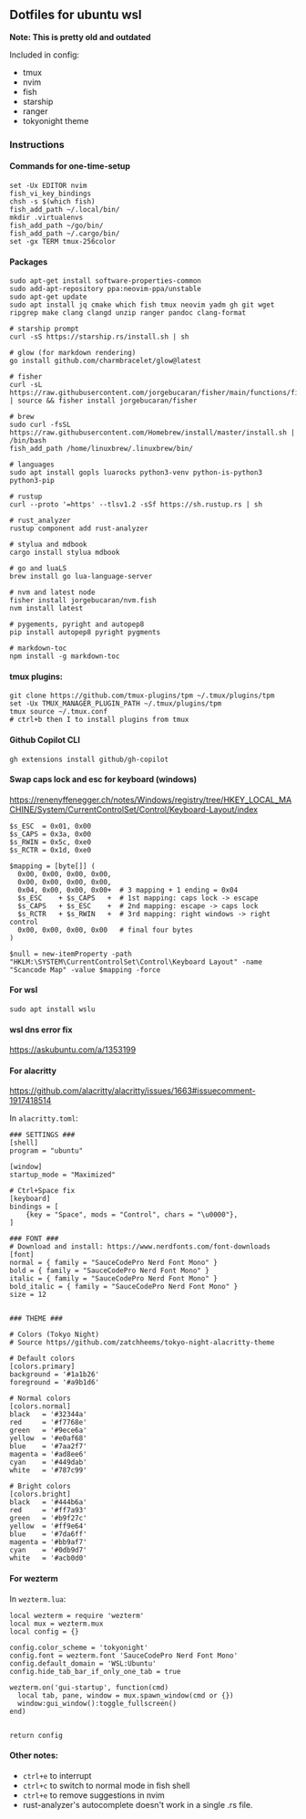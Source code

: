 ## Dotfiles for ubuntu wsl

**Note: This is pretty old and outdated**

Included in config:
 - tmux
 - nvim
 - fish
 - starship
 - ranger
 - tokyonight theme

### Instructions

#### Commands for one-time-setup
```
set -Ux EDITOR nvim
fish_vi_key_bindings
chsh -s $(which fish)
fish_add_path ~/.local/bin/
mkdir .virtualenvs
fish_add_path ~/go/bin/
fish_add_path ~/.cargo/bin/
set -gx TERM tmux-256color
```

#### Packages
```
sudo apt-get install software-properties-common
sudo add-apt-repository ppa:neovim-ppa/unstable
sudo apt-get update
sudo apt install jq cmake which fish tmux neovim yadm gh git wget ripgrep make clang clangd unzip ranger pandoc clang-format

# starship prompt
curl -sS https://starship.rs/install.sh | sh

# glow (for markdown rendering)
go install github.com/charmbracelet/glow@latest

# fisher
curl -sL https://raw.githubusercontent.com/jorgebucaran/fisher/main/functions/fisher.fish | source && fisher install jorgebucaran/fisher

# brew
sudo curl -fsSL https://raw.githubusercontent.com/Homebrew/install/master/install.sh | /bin/bash
fish_add_path /home/linuxbrew/.linuxbrew/bin/

# languages
sudo apt install gopls luarocks python3-venv python-is-python3 python3-pip

# rustup
curl --proto '=https' --tlsv1.2 -sSf https://sh.rustup.rs | sh

# rust_analyzer
rustup component add rust-analyzer

# stylua and mdbook
cargo install stylua mdbook

# go and luaLS
brew install go lua-language-server

# nvm and latest node
fisher install jorgebucaran/nvm.fish
nvm install latest

# pygements, pyright and autopep8
pip install autopep8 pyright pygments

# markdown-toc
npm install -g markdown-toc
```

#### tmux plugins:
```
git clone https://github.com/tmux-plugins/tpm ~/.tmux/plugins/tpm
set -Ux TMUX_MANAGER_PLUGIN_PATH ~/.tmux/plugins/tpm
tmux source ~/.tmux.conf
# ctrl+b then I to install plugins from tmux
```

#### Github Copilot CLI
```
gh extensions install github/gh-copilot
```

#### Swap caps lock and esc for keyboard (windows)

https://renenyffenegger.ch/notes/Windows/registry/tree/HKEY_LOCAL_MACHINE/System/CurrentControlSet/Control/Keyboard-Layout/index

```
$s_ESC  = 0x01, 0x00
$s_CAPS = 0x3a, 0x00
$s_RWIN = 0x5c, 0xe0
$s_RCTR = 0x1d, 0xe0

$mapping = [byte[]] (
  0x00, 0x00, 0x00, 0x00,
  0x00, 0x00, 0x00, 0x00,
  0x04, 0x00, 0x00, 0x00+  # 3 mapping + 1 ending = 0x04
  $s_ESC    + $s_CAPS   +  # 1st mapping: caps lock -> escape
  $s_CAPS   + $s_ESC    +  # 2nd mapping: escape -> caps lock
  $s_RCTR   + $s_RWIN   +  # 3rd mapping: right windows -> right control
  0x00, 0x00, 0x00, 0x00   # final four bytes
)

$null = new-itemProperty -path "HKLM:\SYSTEM\CurrentControlSet\Control\Keyboard Layout" -name "Scancode Map" -value $mapping -force
```

#### For wsl
```
sudo apt install wslu
```

#### wsl dns error fix

https://askubuntu.com/a/1353199

#### For alacritty

https://github.com/alacritty/alacritty/issues/1663#issuecomment-1917418514

In `alacritty.toml`:
```
### SETTINGS ###
[shell]
program = "ubuntu"

[window]
startup_mode = "Maximized"

# Ctrl+Space fix
[keyboard]
bindings = [
	{key = "Space", mods = "Control", chars = "\u0000"},
]

### FONT ###
# Download and install: https://www.nerdfonts.com/font-downloads
[font]
normal = { family = "SauceCodePro Nerd Font Mono" }
bold = { family = "SauceCodePro Nerd Font Mono" }
italic = { family = "SauceCodePro Nerd Font Mono" }
bold_italic = { family = "SauceCodePro Nerd Font Mono" }
size = 12


### THEME ###

# Colors (Tokyo Night)
# Source https//github.com/zatchheems/tokyo-night-alacritty-theme

# Default colors
[colors.primary]
background = '#1a1b26'
foreground = '#a9b1d6'

# Normal colors
[colors.normal]
black   = '#32344a'
red     = '#f7768e'
green   = '#9ece6a'
yellow  = '#e0af68'
blue    = '#7aa2f7'
magenta = '#ad8ee6'
cyan    = '#449dab'
white   = '#787c99'

# Bright colors
[colors.bright]
black   = '#444b6a'
red     = '#ff7a93'
green   = '#b9f27c'
yellow  = '#ff9e64'
blue    = '#7da6ff'
magenta = '#bb9af7'
cyan    = '#0db9d7'
white   = '#acb0d0'
```

#### For wezterm
In `wezterm.lua`:
```
local wezterm = require 'wezterm'
local mux = wezterm.mux
local config = {}

config.color_scheme = 'tokyonight'
config.font = wezterm.font 'SauceCodePro Nerd Font Mono'
config.default_domain = 'WSL:Ubuntu'
config.hide_tab_bar_if_only_one_tab = true

wezterm.on('gui-startup', function(cmd)
  local tab, pane, window = mux.spawn_window(cmd or {})
  window:gui_window():toggle_fullscreen()
end)


return config
```

#### Other notes:

 - `ctrl+e` to interrupt
 - `ctrl+c` to switch to normal mode in fish shell
 - `ctrl+e` to remove suggestions in nvim
 - rust-analyzer's autocomplete doesn't work in a single .rs file.
